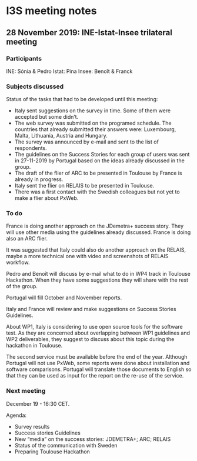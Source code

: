 # I3S meeting notes

## 28 November 2019: INE-Istat-Insee trilateral meeting


### Participants

INE: Sónia & Pedro
Istat: Pina
Insee: Benoît & Franck


### Subjects discussed

Status of the tasks that had to be developed until this meeting:

  * Italy sent suggestions on the survey in time. Some of them were accepted but some didn’t.
  * The web survey was submitted on the programed schedule. The countries that already submitted their answers were: Luxembourg, Malta, Lithuania, Austria and Hungary.
  * The survey was announced by e-mail and sent to the list of respondents.
  * The guidelines on the Success Stories for each group of users was sent in 27-11-2019 by Portugal based on the ideas already discussed in the group.
  * The draft of the flier of ARC to be presented in Toulouse by France is already in progress.
  * Italy sent the flier on RELAIS to be presented in Toulouse.
  * There was a first contact with the Swedish colleagues but not yet to make a flier about PxWeb.


### To do

France is doing another approach on the JDemetra+ success story. They will use other media using the guidelines already discussed. France is doing also an ARC flier.

It was suggested that Italy could also do another approach on the RELAIS, maybe a more technical one with video and screenshots of RELAIS workflow.

Pedro and Benoît will discuss by e-mail what to do in WP4 track in Toulouse Hackathon. When they have some suggestions they will share with the rest of the group.

Portugal will fill October and November reports.

Italy and France will review and make suggestions on Success Stories Guidelines.

About WP1, Italy is considering to use open source tools for the software test. As they are concerned about overlapping between WP1 guidelines and WP2 deliverables, they suggest to discuss about this topic during the hackathon in Toulouse.

The second service must be available before the end of the year. Although Portugal will not use PxWeb, some reports were done about installation and software comparisons. Portugal will translate those documents to English so that they can be used as input for the report on the re-use of the service.


### Next meeting

December 19 - 16:30 CET.

Agenda:

  * Survey results
  * Success stories Guidelines 
  * New “media” on the success stories: JDEMETRA+; ARC; RELAIS
  * Status of the communication with Sweden
  * Preparing Toulouse Hackathon
